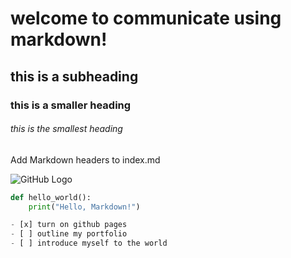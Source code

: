 # welcome to communicate using markdown! 
## this is a subheading
### this is a smaller heading
###### this is the smallest heading
Add Markdown headers to index.md


![GitHub Logo](https://github.githubassets.com/images/modules/logos_page/GitHub-Mark.png)

```python
def hello_world():
    print("Hello, Markdown!")

- [x] turn on github pages
- [ ] outline my portfolio
- [ ] introduce myself to the world










